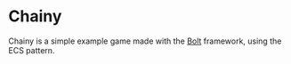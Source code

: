 # Chainy

Chainy is a simple example game made with the [Bolt](https://github.com/magicblock-labs/bolt) framework, using the ECS pattern.